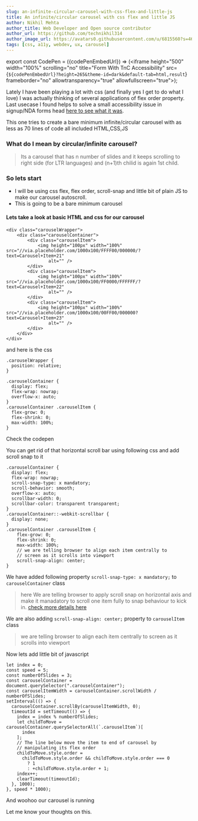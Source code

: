```yaml
---
slug: an-infinite-circular-carousel-with-css-flex-and-little-js
title: An infinite/circular carousel with css flex and little JS
author: Nikhil Mehta
author_title: Web Developer and Open source contributor
author_url: https://github.com/technikhil314
author_image_url: https://avatars0.githubusercontent.com/u/6815560?s=460&u=9dfdf0cd916a97fc0f6b85ad9e6a55843c9ffe1b&v=4
tags: [css, a11y, webdev, ux, carousel]
---
```


export const CodePen = ({codePenEmbedUrl}) => (<iframe height="500" width="100%" scrolling="no" title="Form With TnC Accessibility" src={`${codePenEmbedUrl}?height=265&theme-id=dark&default-tab=html,result`} frameborder="no" allowtransparency="true" allowfullscreen="true"></iframe>);

Lately I have been playing a lot with css (and finally yes I get to do what I love) I was actually thinking of several applications of flex order property. Last usecase I found helps to solve a small accessibility issue in signup/NDA forms head [here to see what it was](/blog/a-practical-use-case-of-web-accessibility-solved-with-css-flexbox).

This one tries to create a bare minimum infinite/circular carousel with as less as 70 lines of code all included HTML,CSS,JS

<!--truncate-->

### What do I mean by circular/infinite carousel?

> Its a carousel that has n number of slides and it keeps scrolling to right side (for LTR languages) and (n+1)th chilid is again 1st child.

### So lets start

- I will be using css flex, flex order, scroll-snap and little bit of plain JS to make our carousel autoscroll.
- This is going to be a bare minimum carousel

#### Lets take a look at basic HTML and css for our carousel

```
<div class="carouselWrapper">
    <div class="carouselContainer">
        <div class="carouselItem">
            <img height="100px" width="100%" src="//via.placeholder.com/1000x100/FFFF00/000000/?text=Carousel+Item+21"
                alt="" />
        </div>
        <div class="carouselItem">
            <img height="100px" width="100%" src="//via.placeholder.com/1000x100/FF0000/FFFFFF/?text=Carousel+Item+22"
                alt="" />
        </div>
        <div class="carouselItem">
            <img height="100px" width="100%" src="//via.placeholder.com/1000x100/00FF00/000000?text=Carousel+Item+23"
                alt="" />
        </div>
    </div>
</div>
```

and here is the css

```
.carouselWrapper {
  position: relative;
}

.carouselContainer {
  display: flex;
  flex-wrap: nowrap;
  overflow-x: auto;
}
.carouselContainer .carouselItem {
  flex-grow: 0;
  flex-shrink: 0;
  max-width: 100%;
}
```

Check the codepen

<CodePen codePenEmbedUrl="https://codepen.io/nikhil-001mehta/pen/NWxEBVz"></CodePen>

You can get rid of that horizontal scroll bar using following css and add scroll snap to it

```
.carouselContainer {
  display: flex;
  flex-wrap: nowrap;
  scroll-snap-type: x mandatory;
  scroll-behavior: smooth;
  overflow-x: auto;
  scrollbar-width: 0;
  scrollbar-color: transparent transparent;
}
.carouselContainer::-webkit-scrollbar {
  display: none;
}
.carouselContainer .carouselItem {
    flex-grow: 0;
    flex-shrink: 0;
    max-width: 100%;
    // we are telling browser to align each item centrally to
    // screen as it scrolls into viewport
    scroll-snap-align: center;
}
```

We have added following property `scroll-snap-type: x mandatory;` to `carouselContainer` class

> here We are telling browser to apply scroll snap on
> horizontal axis and make it manadatory to scroll one item
> fully to snap behaviour to kick in.
> [check more details here](https://developer.mozilla.org/en-US/docs/Web/CSS/scroll-snap-type)

We are also adding `scroll-snap-align: center;` property to `carouselItem` class

> we are telling browser to align each item centrally to
> screen as it scrolls into viewport

<CodePen codePenEmbedUrl="https://codepen.io/nikhil-001mehta/pen/gOrYRgx"></CodePen>

Now lets add little bit of javascript

```
let index = 0;
const speed = 5;
const numberOfSlides = 3;
const carouselContainer = document.querySelector(".carouselContainer");
const carouselItemWidth = carouselContainer.scrollWidth / numberOfSlides;
setInterval(() => {
  carouselContainer.scrollBy(carouselItemWidth, 0);
  timeoutId = setTimeout(() => {
    index = index % numberOfSlides;
    let childToMove = carouselContainer.querySelectorAll(`.carouselItem`)[
      index
    ];
    // The line below move the item to end of carousel by
    // manipulating its flex order
    childToMove.style.order =
      childToMove.style.order && childToMove.style.order === 0
        ? 1
        : +childToMove.style.order + 1;
    index++;
    clearTimeout(timeoutId);
  }, 1000);
}, speed * 1000);
```

And woohoo our carousel is running

<CodePen codePenEmbedUrl="https://codepen.io/nikhil-001mehta/pen/ExKYXba"></CodePen>

Let me know your thoughts on this.
